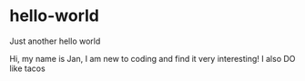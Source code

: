 # hello-world
Just another hello world


Hi, my name is Jan, I am new to coding and find it very interesting! I also DO like tacos
